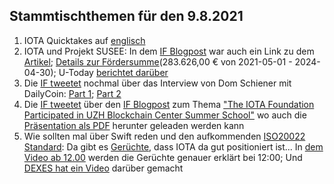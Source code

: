 ## Stammtischthemen für den 9.8.2021

1. IOTA Quicktakes auf [englisch](https://www.youtube.com/watch?v=ENiKRQYYYEY)
2. IOTA und Projekt SUSEE: In dem [IF Blogpost](https://blog.iota.org/the-iota-tangle-selected-as-core-technology-for-susee-to-enable-large-scale-sensor-networks/) war auch ein Link zu dem [Artikel](https://www.energiesystem-forschung.de/news/stromnetze-projekt-susee); [Details zur Fördersumme](https://www.enargus.de/detail/?id=1964466)(283.626,00 € von 2021-05-01 - 2024-04-30); U-Today [berichtet darüber](https://u.today/iotas-tangle-chosen-as-platform-for-revolutionary-smart-energy-project)
3. Die [IF tweetet](https://twitter.com/iota/status/1422577937832980480?s=20) nochmal über das Interview von Dom Schiener mit DailyCoin: [Part 1](https://www.youtube.com/watch?v=-GZhO_ocMCk); [Part 2](https://www.youtube.com/watch?v=Fs-fymGOJ8o)
4. Die [IF tweetet](https://twitter.com/iota/status/1422588128922062856?s=19) über den [IF Blogpost](https://blog.iota.org/the-iota-foundation-participates-in-uzh-blockchain-center-summer-school/) zum Thema ["The IOTA Foundation Participated in UZH Blockchain Center Summer School"](https://blog.iota.org/the-iota-foundation-participates-in-uzh-blockchain-center-summer-school/) wo auch die [Präsentation als PDF](https://files.iota.org/media/IOTA-UZH_Deep_dive_blockchain_summer_school_-July2021.pdf) herunter geleaden werden kann
5. Wie sollten mal über Swift reden und den aufkommenden [ISO20022 Standard](https://www.swift.com/de/node/301056): Da gibt es [Gerüchte](https://twitter.com/_DEXES_/status/1422635131140034560?s=20), dass IOTA da gut positioniert ist... In [dem Video ab 12.00](https://www.youtube.com/watch?v=GL6oIdgeob0) werden die Gerüchte genauer erklärt bei 12:00; Und [DEXES hat ein Video](https://www.youtube.com/watch?v=QUBVWOZb9xY) darüber gemacht
